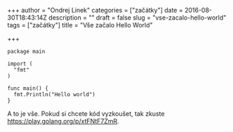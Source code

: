 +++
author = "Ondrej Linek"
categories = ["začátky"]
date = 2016-08-30T18:43:14Z
description = ""
draft = false
slug = "vse-zacalo-hello-world"
tags = ["začátky"]
title = "Vše začalo Hello World"

+++

```language-go line-numbers
package main

import (
  "fmt"
)

func main() {
  fmt.Println("Hello world")
}
```

A to je vše. Pokud si chcete kód vyzkoušet, tak zkuste https://play.golang.org/p/xtFNtF7ZmR. 